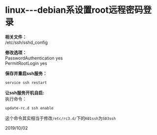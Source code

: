 # linux---debian系设置root远程密码登录

**相关文件：**  
/etc/ssh/sshd_config  

**修改选项：**  
PasswordAuthentication yes  
PermitRootLogin yes  

**保存并重启ssh服务：**  
```bash
service ssh restart
```

**让ssh服务开机自启:**  
执行命令：  
```bash
update-rc.d ssh enable
```
这个命令其实相当于修改`/etc/rc3.d/`下的`K01ssh`为`S03ssh`  


2019/10/02  
